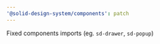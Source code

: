 ```yaml
---
'@solid-design-system/components': patch
---
```


Fixed components imports (eg. `sd-drawer`, `sd-popup`)
